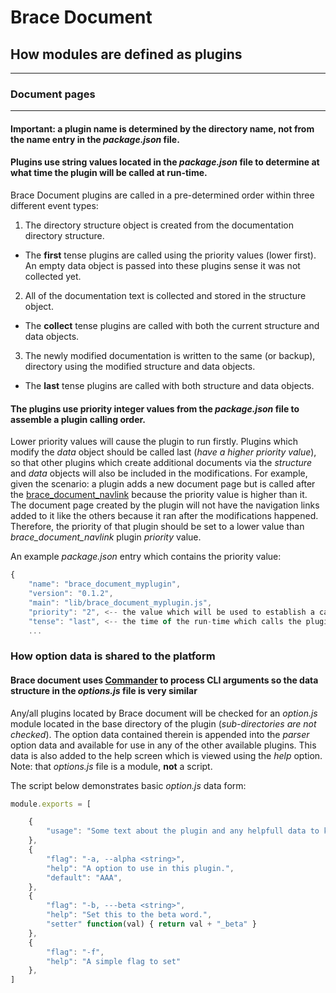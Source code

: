# Brace Document
## How modules are defined as plugins

---
### Document pages

---

#### Important: a plugin name is determined by the directory name, **not** from the name entry in the *package.json* file.


#### Plugins use string values located in the *package.json* file to determine at what time the plugin will be called at run-time.

Brace Document plugins are called in a pre-determined order within three different event types:

1. The directory structure object is created from the documentation directory structure.
  - The **first** tense plugins are called using the priority values (lower first). An empty data object is passed into these plugins sense it was not collected yet.
2. All of the documentation text is collected and stored in the structure object.
  - The **collect** tense plugins are called with both the current structure and data objects.
3. The newly modified documentation is written to the same (or backup), directory using the modified structure and data objects.
  - The **last** tense plugins are called with both structure and data objects.

#### The plugins use priority integer values from the *package.json* file to assemble a plugin calling order.
Lower priority values will cause the plugin to run firstly. Plugins which modify the *data* object should be called last (*have a higher priority value*), so that other plugins which create additional documents via the *structure* and *data* objects will also be included in the modifications. For example, given the scenario: a plugin adds a new document page but is called after the [brace_document_navlink](https://npmjs.org/packages/brace_document_navlink) because the priority value is higher than it. The document page created by the plugin will not have the navigation links added to it like the others because it ran after the modifications happened. Therefore, the priority of that plugin should be set to a lower value than *brace_document_navlink* plugin *priority* value.

An example *package.json* entry which contains the priority value:
```javascript
{
	"name": "brace_document_myplugin",
	"version": "0.1.2",
	"main": "lib/brace_document_myplugin.js",
	"priority": "2", <-- the value which will be used to establish a calling order.
	"tense": "last", <-- the time of the run-time which calls the plugin.
	...
```

### How option data is shared to the platform
#### Brace document uses [Commander](https://npmjs.org/packages/commander) to process CLI arguments so the data structure in the *options.js* file is very similar
Any/all plugins located by Brace document will be checked for an *option.js* module located in the base directory of the plugin (*sub-directories are not checked*). The option data contained therein is appended into the *parser* option data and available for use in any of the other available plugins. This data is also added to the help screen which is viewed using the *help* option.
Note: that *options.js* file is a module, **not** a script.

The script below demonstrates basic *option.js* data form:

```javascript
module.exports = [

	{
		"usage": "Some text about the plugin and any helpfull data to know when at the command line."
	},
	{
		"flag": "-a, --alpha <string>",
		"help": "A option to use in this plugin.",
		"default": "AAA",
	},
	{
		"flag": "-b, ---beta <string>",
		"help": "Set this to the beta word.",
		"setter" function(val) { return val + "_beta" }
	},
	{
		"flag": "-f",
		"help": "A simple flag to set"
	},
]
```
